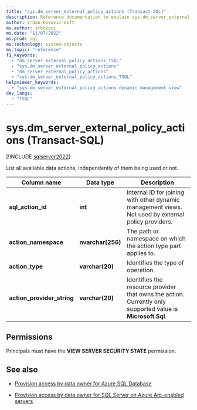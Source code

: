 ```yaml
---
title: "sys.dm_server_external_policy_actions (Transact-SQL)"
description: Reference documentation to explain sys.dm_server_external_policy_actions (Transact-SQL) dynamic management view.
author: srdan-bozovic-msft
ms.author: srbozovi
ms.date: "11/07/2022"
ms.prod: sql
ms.technology: system-objects
ms.topic: "reference"
f1_keywords:
  - "dm_server_external_policy_actions_TSQL"
  - "sys.dm_server_external_policy_actions"
  - "dm_server_external_policy_actions"
  - "sys.dm_server_external_policy_actions_TSQL"
helpviewer_keywords:
  - "sys.dm_server_external_policy_actions dynamic management view"
dev_langs:
  - "TSQL"
---
```


# sys.dm_server_external_policy_actions (Transact-SQL)

[!INCLUDE [sqlserver2022](../../includes/applies-to-version/sqlserver2022-asdb.md)]

List all available data actions, independently of them being used or not. 
  
|Column name|Data type|Description|  
|-----------------|---------------|-----------------|  
|**sql_action_id**|**int**|Internal ID for joining with other dynamic management views. Not used by external policy providers.|  
|**action_namespace**|**nvarchar(256)**|The path or namespace on which the action type part applies to.|  
|**action_type**|**varchar(20)**|Identifies the type of operation.|  
|**action_provider_string**|**varchar(20)**|Identifies the resource provider that owns the action. Currently only supported value is **Microsoft.Sql**.|  
  
## Permissions  

Principals must have the **VIEW SERVER SECURITY STATE** permission.  

## See also

- [Provision access by data owner for Azure SQL Database](/azure/purview/how-to-policies-data-owner-azure-sql-db)

- [Provision access by data owner for SQL Server on Azure Arc-enabled servers](/azure/purview/how-to-policies-data-owner-arc-sql-server)